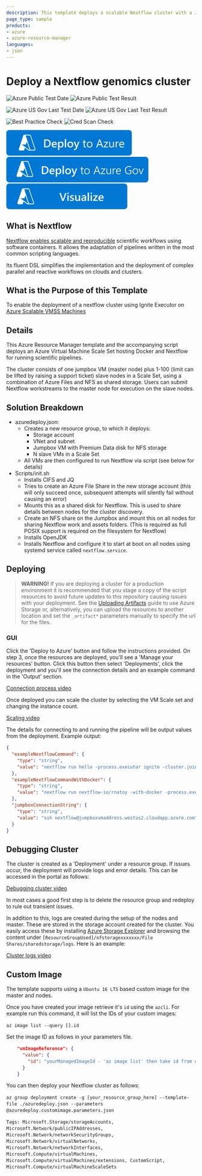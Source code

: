 ```yaml
---
description: This template deploys a scalable Nextflow cluster with a Jumpbox, n cluster nodes, docker support and shared storage.
page_type: sample
products:
- azure
- azure-resource-manager
languages:
- json
---
```

# Deploy a Nextflow genomics cluster

![Azure Public Test Date](https://azurequickstartsservice.blob.core.windows.net/badges/application-workloads/nextflow/nextflow-genomics-cluster-ubuntu/PublicLastTestDate.svg)
![Azure Public Test Result](https://azurequickstartsservice.blob.core.windows.net/badges/application-workloads/nextflow/nextflow-genomics-cluster-ubuntu/PublicDeployment.svg)

![Azure US Gov Last Test Date](https://azurequickstartsservice.blob.core.windows.net/badges/application-workloads/nextflow/nextflow-genomics-cluster-ubuntu/FairfaxLastTestDate.svg)
![Azure US Gov Last Test Result](https://azurequickstartsservice.blob.core.windows.net/badges/application-workloads/nextflow/nextflow-genomics-cluster-ubuntu/FairfaxDeployment.svg)

![Best Practice Check](https://azurequickstartsservice.blob.core.windows.net/badges/application-workloads/nextflow/nextflow-genomics-cluster-ubuntu/BestPracticeResult.svg)
![Cred Scan Check](https://azurequickstartsservice.blob.core.windows.net/badges/application-workloads/nextflow/nextflow-genomics-cluster-ubuntu/CredScanResult.svg)

[![Deploy To Azure](https://raw.githubusercontent.com/Azure/azure-quickstart-templates/master/1-CONTRIBUTION-GUIDE/images/deploytoazure.svg?sanitize=true)](https://portal.azure.com/#create/Microsoft.Template/uri/https%3A%2F%2Fraw.githubusercontent.com%2FAzure%2Fazure-quickstart-templates%2Fmaster%2Fapplication-workloads%2Fnextflow%2Fnextflow-genomics-cluster-ubuntu%2Fazuredeploy.json)
[![Deploy To Azure US Gov](https://raw.githubusercontent.com/Azure/azure-quickstart-templates/master/1-CONTRIBUTION-GUIDE/images/deploytoazuregov.svg?sanitize=true)](https://portal.azure.us/#create/Microsoft.Template/uri/https%3A%2F%2Fraw.githubusercontent.com%2FAzure%2Fazure-quickstart-templates%2Fmaster%2Fapplication-workloads%2Fnextflow%2Fnextflow-genomics-cluster-ubuntu%2Fazuredeploy.json)
[![Visualize](https://raw.githubusercontent.com/Azure/azure-quickstart-templates/master/1-CONTRIBUTION-GUIDE/images/visualizebutton.svg?sanitize=true)](http://armviz.io/#/?load=https%3A%2F%2Fraw.githubusercontent.com%2FAzure%2Fazure-quickstart-templates%2Fmaster%2Fapplication-workloads%2Fnextflow%2Fnextflow-genomics-cluster-ubuntu%2Fazuredeploy.json)

## What is Nextflow

[Nextflow enables scalable and reproducible](http://nextflow.io) scientific workflows using software containers. It allows the adaptation of pipelines written in the most common scripting languages.

Its fluent DSL simplifies the implementation and the deployment of complex parallel and reactive workflows on clouds and clusters.

## What is the Purpose of this Template

To enable the deployment of a nextflow cluster using Ignite Executor on [Azure Scalable VMSS Machines](https://docs.microsoft.com/azure/virtual-machine-scale-sets/virtual-machine-scale-sets-overview)

## Details

This Azure Resource Manager template and the accompanying script deploys an Azure Virtual Machine Scale Set hosting Docker and Nextflow for running scientific pipelines.

The cluster consists of one jumpbox VM (master node) plus 1-100 (limit can be lifted by raising a support ticket) slave nodes in a Scale Set, using a combination of Azure Files and NFS as shared storage. Users can submit Nextflow workstreams to the master node for execution on the slave nodes.

## Solution Breakdown

* azuredeploy.json:
  * Creates a new resource group, to which it deploys:
    * Storage account
    * VNet and subnet
    * Jumpbox VM with Premium Data disk for NFS storage
    * N slave VMs in a Scale Set
  * All VMs are then configured to run Nextflow via script (see below for details)
* Scripts/init.sh
  * Installs CIFS and JQ
  * Tries to create an Azure File Share in the new storage account (this will only succeed once, subsequent attempts will silently fail without causing an error)
  * Mounts this as a shared disk for Nextflow. This is used to share details between nodes for the cluster discovery.
  * Create an NFS share on the Jumpbox and mount this on all nodes for sharing Nextflow work and assets folders. (This is required as full POSIX support is required on the filesystem for Nextflow)
  * Installs OpenJDK
  * Installs Nextflow and configure it to start at boot on all nodes using systemd service called `nextflow.service`.

## Deploying

> **WARNING!**
> If you are deploying a cluster for a production environment it is recommended that you stage a copy of the script resources to avoid future updates to this repository causing issues with your deployment. See the [Uploading Artifacts](/README.MD#uploading-artifacts) guide to use Azure Storage or, alternatively, you can upload the resources to another location and set the `_artifact*` parameters manually to specify the url for the files.

### GUI

Click the 'Deploy to Azure' button and follow the instructions provided.
On step 3, once the resources are deployed, you'll see a 'Manage your resources' button.
Click this button then select 'Deployments', click the deployment and you'll see the connection details and an example command in the 'Output' section.

[Connection process video](https://1drv.ms/v/s!AgO58DGl6B7Rqu9y1ahnXrLlSn0M_g)

Once deployed you can scale the cluster by selecting the VM Scale set and changing the instance count.

[Scaling video](https://1drv.ms/v/s!AgO58DGl6B7Rqu9wVAqAD5RnJRYSDg)

The details for connecting to and running the pipeline will be output values from the deployment.
Example output:

``` json
{
  "exampleNextflowCommand": {
    "type": "string",
    "value": "nextflow run hello -process.executor ignite -cluster.join path:/datadisks/disk1/cifs/cluster -with-timeline runtimeline.html -with-trace -cluster.maxCpus 0"
  },
  "exampleNextflowCommandWithDocker": {
    "type": "string",
    "value": "nextflow run nextflow-io/rnatoy -with-docker -process.executor ignite -cluster.join path:/datadisks/disk1/cifs/cluster -with-timeline runtimeline.html -with-trace -cluster.maxCpus 0"
  },
  "jumpboxConnectionString": {
    "type": "string",
    "value": "ssh nextflow@jumpboxvmaddress.westus2.cloudapp.azure.com"
  }
}
```

## Debugging Cluster

The cluster is created as a 'Deployment' under a resource group. If issues occur, the deployment will provide logs and error details. This can be accessed in the portal as follows:

[Debugging cluster video](https://1drv.ms/f/s!AgO58DGl6B7Rg-NyegXiV8cBhdxgKw)

In most cases a good first step is to delete the resource group and redeploy to rule out transient issues.

In addition to this, logs are created during the setup of the nodes and master. These are stored in the storage account created for the cluster. You easily access these by installing [Azure Storage Explorer](https://azure.microsoft.com/features/storage-explorer/) and browsing the content under `[ResourceGroupUsed]/nfstoragexxxxxxx/File Shares/sharedstorage/logs`. Here is an example:

[Cluster logs video](https://1drv.ms/v/s!AgO58DGl6B7Rqu9xp6uN8Nufc5mJiA)

## Custom Image

The template supports using a `Ubuntu 16 LTS` based custom image for the master and nodes.

Once you have created your image retrieve it's `id` using the `azcli`. For example run this command, it will list the IDs of your custom images:

 `az image list --query [].id`

Set the image ID as follows in your parameters file.

``` json
    "vmImageReference": {
      "value": {
        "id": "yourManagedImageId - 'az image list' then take id from output"
      }
    }
```

You can then deploy your Nextflow cluster as follows:

 `az group deployment create -g [your_resource_group_here] --template-file ./azuredeploy.json --parameters @azuredeploy.customimage.parameters.json`

`Tags: Microsoft.Storage/storageAccounts, Microsoft.Network/publicIPAddresses, Microsoft.Network/networkSecurityGroups, Microsoft.Network/virtualNetworks, Microsoft.Network/networkInterfaces, Microsoft.Compute/virtualMachines, Microsoft.Compute/virtualMachines/extensions, CustomScript, Microsoft.Compute/virtualMachineScaleSets`
